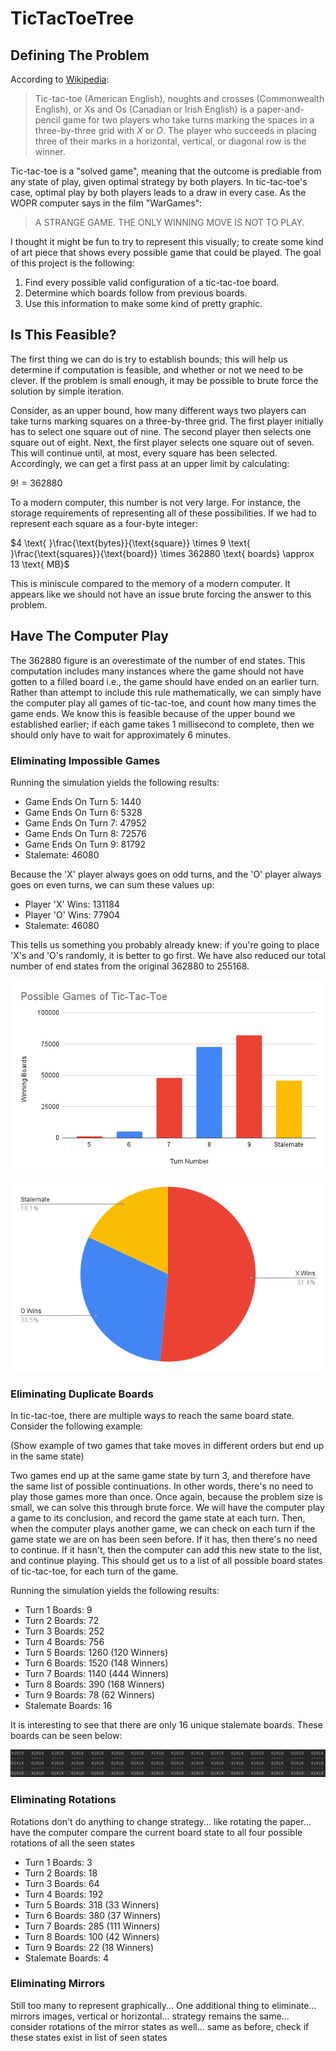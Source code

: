 # TicTacToeTree

## Defining The Problem

According to [Wikipedia](https://en.wikipedia.org/wiki/Tic-tac-toe): 

> Tic-tac-toe (American English), noughts and crosses (Commonwealth English), or Xs and Os (Canadian or Irish English) is a paper-and-pencil game for two players who take turns marking the spaces in a three-by-three grid with *X* or *O*. 
The player who succeeds in placing three of their marks in a horizontal, vertical, or diagonal row is the winner. 

Tic-tac-toe is a "solved game", meaning that the outcome is prediable from any state of play, given optimal strategy by both players.
In tic-tac-toe's case, optimal play by both players leads to a draw in every case.
As the WOPR computer says in the film "WarGames":

> A STRANGE GAME. THE ONLY WINNING MOVE IS NOT TO PLAY.

I thought it might be fun to try to represent this visually; to create some kind of art piece that shows every possible game that could be played.
The goal of this project is the following: 
1. Find every possible valid configuration of a tic-tac-toe board. 
2. Determine which boards follow from previous boards. 
3. Use this information to make some kind of pretty graphic.

## Is This Feasible?

The first thing we can do is try to establish bounds; this will help us determine if computation is feasible, and whether or not we need to be clever.
If the problem is small enough, it may be possible to brute force the solution by simple iteration.

Consider, as an upper bound, how many different ways two players can take turns marking squares on a three-by-three grid.
The first player initially has to select one square out of nine.
The second player then selects one square out of eight.
Next, the first player selects one square out of seven.
This will continue until, at most, every square has been selected.
Accordingly, we can get a first pass at an upper limit by calculating:

$9! = 362880$

To a modern computer, this number is not very large.
For instance, the storage requirements of representing all of these possibilities.
If we had to represent each square as a four-byte integer:

$4 \text{ }\frac{\text{bytes}}{\text{square}} \times 9 \text{ }\frac{\text{squares}}{\text{board}} \times 362880 \text{ boards} \approx 13 \text{ MB}$

This is miniscule compared to the memory of a modern computer.
It appears like we should not have an issue brute forcing the answer to this problem.

## Have The Computer Play

The 362880 figure is an overestimate of the number of end states.
This computation includes many instances where the game should not have gotten to a filled board i.e., the game should have ended on an earlier turn.
Rather than attempt to include this rule mathematically, we can simply have the computer play all games of tic-tac-toe, and count how many times the game ends.
We know this is feasible because of the upper bound we established earlier; if each game takes 1 millisecond to complete, then we should only have to wait for approximately 6 minutes.

### Eliminating Impossible Games

Running the simulation yields the following results:

- Game Ends On Turn 5: 1440
- Game Ends On Turn 6: 5328
- Game Ends On Turn 7: 47952
- Game Ends On Turn 8: 72576
- Game Ends On Turn 9: 81792
- Stalemate: 46080

Because the 'X' player always goes on odd turns, and the 'O' player always goes on even turns, we can sum these values up:

- Player 'X' Wins: 131184
- Player 'O' Wins: 77904
- Stalemate: 46080

This tells us something you probably already knew: if you're going to place 'X's and 'O's randomly, it is better to go first.
We have also reduced our total number of end states from the original 362880 to 255168.

![image](/images/possible_games_bar.png)
![image](/images/possible_games_pie.png)

### Eliminating Duplicate Boards

In tic-tac-toe, there are multiple ways to reach the same board state.
Consider the following example:

(Show example of two games that take moves in different orders but end up in the same state)

Two games end up at the same game state by turn 3, and therefore have the same list of possible continuations.
In other words, there's no need to play those games more than once.
Once again, because the problem size is small, we can solve this through brute force.
We will have the computer play a game to its conclusion, and record the game state at each turn.
Then, when the computer plays another game, we can check on each turn if the game state we are on has been seen before.
If it has, then there's no need to continue.
If it hasn't, then the computer can add this new state to the list, and continue playing.
This should get us to a list of all possible board states of tic-tac-toe, for each turn of the game.

Running the simulation yields the following results:

- Turn 1 Boards: 9
- Turn 2 Boards: 72
- Turn 3 Boards: 252
- Turn 4 Boards: 756
- Turn 5 Boards: 1260 (120 Winners)
- Turn 6 Boards: 1520 (148 Winners)
- Turn 7 Boards: 1140 (444 Winners)
- Turn 8 Boards: 390 (168 Winners)
- Turn 9 Boards: 78 (62 Winners)
- Stalemate Boards: 16

It is interesting to see that there are only 16 unique stalemate boards.
These boards can be seen below:

![image](/images/possible_stalemates.png)

### Eliminating Rotations

Rotations don't do anything to change strategy... like rotating the paper... have the computer compare the current board state to all four possible rotations of all the seen states

- Turn 1 Boards: 3
- Turn 2 Boards: 18
- Turn 3 Boards: 64
- Turn 4 Boards: 192
- Turn 5 Boards: 318 (33 Winners)
- Turn 6 Boards: 380 (37 Winners)
- Turn 7 Boards: 285 (111 Winners)
- Turn 8 Boards: 100 (42 Winners)
- Turn 9 Boards: 22 (18 Winners)
- Stalemate Boards: 4

### Eliminating Mirrors

Still too many to represent graphically... One additional thing to eliminate... mirrors images, vertical or horizontal... strategy remains the same... consider rotations of the mirror states as well... same as before, check if these states exist in list of seen states



